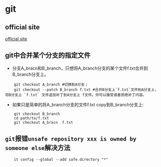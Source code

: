 # **git**

## official site

[official site](https://git-scm.com/)

## git中合并某个分支的指定文件

- 分支A_bracn和B_branch，只想将A_branch分支的某个文件f.txt合并到B_branch分支上。

```shell
    git checkout A_branch #切换到A分支；
    git checkout --patch B_branch f.txt #合并B分支上`f.txt`文件到A分支上，将B分支上 `f.txt` 文件追加补丁到A分支上 f文件。你可以接受或者拒绝补丁内容。
```

- 如果只是简单的将A_branch分支的文件f.txt copy到B_branch分支上:

```shell
    git checkout B_branch
    cd path/to/f.txt
    git checkout A_bracn  f.txt
```

## `git`报错`unsafe repository xxx is owned by someone else`解决方法

```shell
    it config --global --add safe.directory "*"
```
